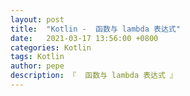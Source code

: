 ```yaml
---
layout: post
title:  "Kotlin -  函数与 lambda 表达式"
date:   2021-03-17 13:56:00 +0800
categories: Kotlin
tags: Kotlin
author: pepe
description: 『  函数与 lambda 表达式 』
---
```












